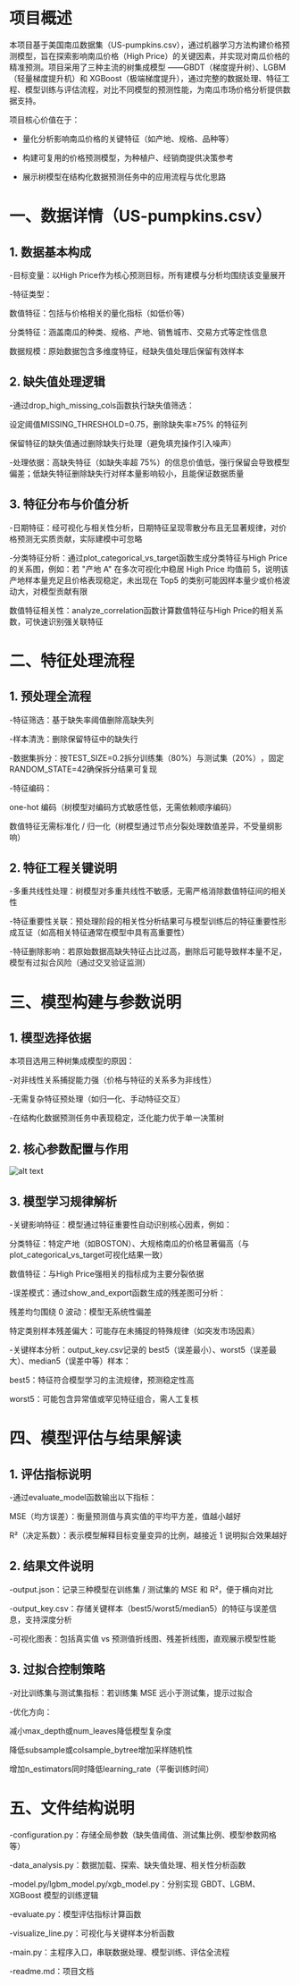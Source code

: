 # 项目概述​
本项目基于美国南瓜数据集（US-pumpkins.csv），通过机器学习方法构建价格预测模型，旨在探索影响南瓜价格（High Price）的关键因素，并实现对南瓜价格的精准预测。项目采用了三种主流的树集成模型 ——GBDT（梯度提升树）、LGBM（轻量梯度提升机）和 XGBoost（极端梯度提升），通过完整的数据处理、特征工程、模型训练与评估流程，对比不同模型的预测性能，为南瓜市场价格分析提供数据支持。​

项目核心价值在于：​
    
- 量化分析影响南瓜价格的关键特征（如产地、规格、品种等）​

- 构建可复用的价格预测模型，为种植户、经销商提供决策参考​

- 展示树模型在结构化数据预测任务中的应用流程与优化思路

# 一、数据详情（US-pumpkins.csv）​

## 1. 数据基本构成​

-目标变量：以High Price作为核心预测目标，所有建模与分析均围绕该变量展开​

-特征类型：​

数值特征：包括与价格相关的量化指标（如低价等）​

分类特征：涵盖南瓜的种类、规格、产地、销售城市、交易方式等定性信息​

数据规模：原始数据包含多维度特征，经缺失值处理后保留有效样本​

## 2. 缺失值处理逻辑​

-通过drop_high_missing_cols函数执行缺失值筛选：​

设定阈值MISSING_THRESHOLD=0.75，删除缺失率≥75% 的特征列​

保留特征的缺失值通过删除缺失行处理（避免填充操作引入噪声）​

-处理依据：高缺失特征（如缺失率超 75%）的信息价值低，强行保留会导致模型偏差；低缺失特征删除缺失行对样本量影响较小，且能保证数据质量​

## 3. 特征分布与价值分析​

-日期特征：经可视化与相关性分析，日期特征呈现零散分布且无显著规律，对价格预测无实质贡献，实际建模中可忽略​
 
-分类特征分析：​通过plot_categorical_vs_target函数生成分类特征与High Price的关系图，例如：​若 "产地 A" 在多次可视化中稳居 High Price 均值前 5，说明该产地样本量充足且价格表现稳定​，未出现在 Top5 的类别可能因样本量少或价格波动大，对模型贡献有限​

数值特征相关性：analyze_correlation函数计算数值特征与High Price的相关系数，可快速识别强关联特征​
# 二、特征处理流程​

## 1. 预处理全流程​

-特征筛选：基于缺失率阈值删除高缺失列

-样本清洗：删除保留特征中的缺失行​

-数据集拆分：​按TEST_SIZE=0.2拆分训练集（80%）与测试集（20%）​，固定RANDOM_STATE=42确保拆分结果可复现​

-特征编码：​

one-hot 编码（树模型对编码方式敏感性低，无需依赖顺序编码）​
    
数值特征无需标准化 / 归一化（树模型通过节点分裂处理数值差异，不受量纲影响）​

## 2. 特征工程关键说明​

-多重共线性处理：树模型对多重共线性不敏感，无需严格消除数值特征间的相关性​

-特征重要性关联：预处理阶段的相关性分析结果可与模型训练后的特征重要性形成互证（如高相关特征通常在模型中具有高重要性）​

-特征删除影响：若原始数据高缺失特征占比过高，删除后可能导致样本量不足，模型有过拟合风险（通过交叉验证监测）​

# 三、模型构建与参数说明​

## 1. 模型选择依据​

本项目选用三种树集成模型的原因：​

-对非线性关系捕捉能力强（价格与特征的关系多为非线性）​

-无需复杂特征预处理（如归一化、手动特征交互）​

-在结构化数据预测任务中表现稳定，泛化能力优于单一决策树

## 2. 核心参数配置与作用

![alt text](images/image.png)

## 3. 模型学习规律解析​

-关键影响特征：模型通过特征重要性自动识别核心因素，例如：​

分类特征：特定产地（如BOSTON）、大规格南瓜的价格显著偏高（与plot_categorical_vs_target可视化结果一致）​

数值特征：与High Price强相关的指标成为主要分裂依据​

-误差模式：通过show_and_export函数生成的残差图可分析：​

残差均匀围绕 0 波动：模型无系统性偏差​

特定类别样本残差偏大：可能存在未捕捉的特殊规律（如突发市场因素）​

-关键样本分析：output_key.csv记录的 best5（误差最小）、worst5（误差最大）、median5（误差中等）样本：​

best5：特征符合模型学习的主流规律，预测稳定性高​

worst5：可能包含异常值或罕见特征组合，需人工复核

# 四、模型评估与结果解读​

## 1. 评估指标说明​

-通过evaluate_model函数输出以下指标：​

MSE（均方误差）：衡量预测值与真实值的平均平方差，值越小越好​

R²（决定系数）：表示模型解释目标变量变异的比例，越接近 1 说明拟合效果越好​

## 2. 结果文件说明​

-output.json：记录三种模型在训练集 / 测试集的 MSE 和 R²，便于横向对比​

-output_key.csv：存储关键样本（best5/worst5/median5）的特征与误差信息，支持深度分析​

-可视化图表：包括真实值 vs 预测值折线图、残差折线图，直观展示模型性能​

## 3. 过拟合控制策略​

-对比训练集与测试集指标：若训练集 MSE 远小于测试集，提示过拟合​
 
-优化方向：​

减小max_depth或num_leaves降低模型复杂度​
    
降低subsample或colsample_bytree增加采样随机性​

增加n_estimators同时降低learning_rate（平衡训练时间）

# 五、文件结构说明

-configuration.py：存储全局参数（缺失值阈值、测试集比例、模型参数网格等）​

-data_analysis.py：数据加载、探索、缺失值处理、相关性分析函数​

-model.py/lgbm_model.py/xgb_model.py：分别实现 GBDT、LGBM、XGBoost 模型的训练逻辑​

-evaluate.py：模型评估指标计算函数​

-visualize_line.py：可视化与关键样本分析函数​

-main.py：主程序入口，串联数据处理、模型训练、评估全流程
 
-readme.md：项目文档
